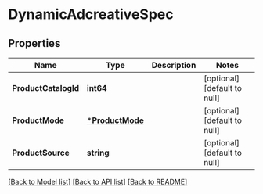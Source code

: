 # DynamicAdcreativeSpec

## Properties
Name | Type | Description | Notes
------------ | ------------- | ------------- | -------------
**ProductCatalogId** | **int64** |  | [optional] [default to null]
**ProductMode** | [***ProductMode**](ProductMode.md) |  | [optional] [default to null]
**ProductSource** | **string** |  | [optional] [default to null]

[[Back to Model list]](../README.md#documentation-for-models) [[Back to API list]](../README.md#documentation-for-api-endpoints) [[Back to README]](../README.md)


